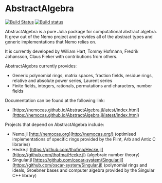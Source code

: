 # AbstractAlgebra

[![Build Status](https://travis-ci.com/Nemocas/AbstractAlgebra.jl.svg?branch=master)](https://travis-ci.com/Nemocas/AbstractAlgebra.jl) [![Build status](https://ci.appveyor.com/api/projects/status/1w9ninmoidxkxshp/branch/master?svg=true)](https://ci.appveyor.com/project/thofma/abstractalgebra-jl/branch/master)

AbstractAlgebra is a pure Julia package for computational abstract algebra. It grew out of the Nemo project and provides all of the abstract types and generic implementations that Nemo relies on.

It is currently developed by William Hart, Tommy Hofmann, Fredrik Johansson,
Claus Fieker with contributions from others.

AbstractAlgebra currently provides:

* Generic polynomial rings, matrix spaces, fraction fields, residue rings, relative and absolute power series, Laurent series
* Finite fields, integers, rationals, permutations and characters, number fields

Documentation can be found at the following link:

* [https://nemocas.github.io/AbstractAlgebra.jl/latest/index.html](https://nemocas.github.io/AbstractAlgebra.jl/latest/index.html)

Projects that depend on AbstractAlgebra include:

* Nemo.jl [http://nemocas.org](http://nemocas.org/) (optimised implementations of specific rings provided by the Flint, Arb and Antic C libraries)
* Hecke.jl [https://github.com/thofma/Hecke.jl](https://github.com/thofma/Hecke.jl) (algebraic number theory)
* Singular.jl [https://github.com/oscar-system/Singular.jl](https://github.com/oscar-system/Singular.jl) (polynomial rings and ideals, Groebner bases and computer algebra provided by the Singular C++ library)

